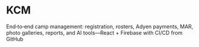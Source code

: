 # KCM
 End‑to‑end camp management: registration, rosters, Adyen payments, MAR, photo galleries, reports, and AI tools—React + Firebase with CI/CD from GitHub
